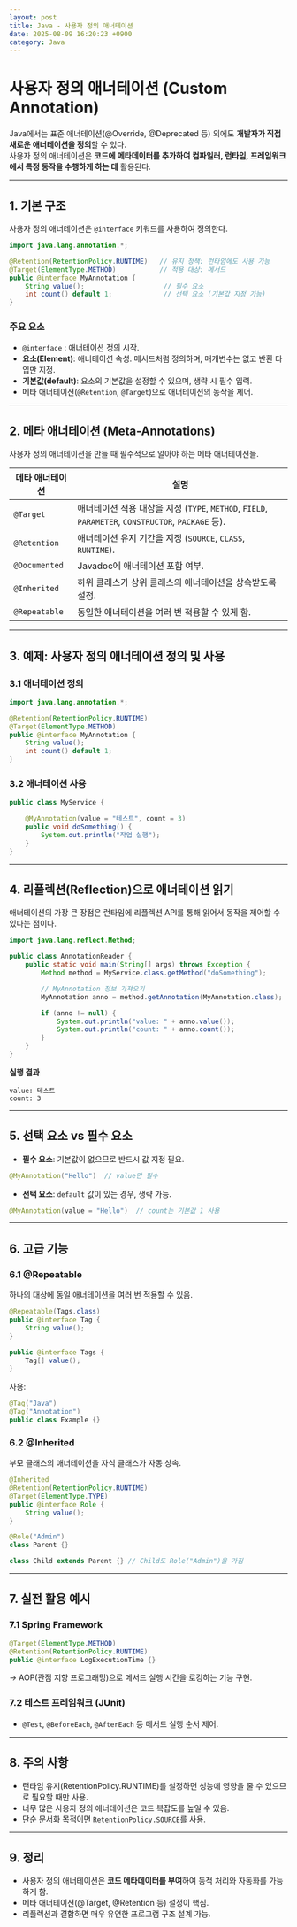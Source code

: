 ```yaml
---
layout: post
title: Java - 사용자 정의 애너테이션
date: 2025-08-09 16:20:23 +0900
category: Java
---
```

# 사용자 정의 애너테이션 (Custom Annotation)

Java에서는 표준 애너테이션(@Override, @Deprecated 등) 외에도 **개발자가 직접 새로운 애너테이션을 정의**할 수 있다.  
사용자 정의 애너테이션은 **코드에 메타데이터를 추가하여 컴파일러, 런타임, 프레임워크에서 특정 동작을 수행하게 하는 데** 활용된다.

---

## 1. 기본 구조

사용자 정의 애너테이션은 `@interface` 키워드를 사용하여 정의한다.

```java
import java.lang.annotation.*;

@Retention(RetentionPolicy.RUNTIME)   // 유지 정책: 런타임에도 사용 가능
@Target(ElementType.METHOD)           // 적용 대상: 메서드
public @interface MyAnnotation {
    String value();                    // 필수 요소
    int count() default 1;             // 선택 요소 (기본값 지정 가능)
}
```

### 주요 요소
- `@interface` : 애너테이션 정의 시작.
- **요소(Element)**: 애너테이션 속성. 메서드처럼 정의하며, 매개변수는 없고 반환 타입만 지정.
- **기본값(default)**: 요소의 기본값을 설정할 수 있으며, 생략 시 필수 입력.
- 메타 애너테이션(`@Retention`, `@Target`)으로 애너테이션의 동작을 제어.

---

## 2. 메타 애너테이션 (Meta-Annotations)

사용자 정의 애너테이션을 만들 때 필수적으로 알아야 하는 메타 애너테이션들.

| 메타 애너테이션   | 설명 |
|------------------|------|
| `@Target`        | 애너테이션 적용 대상을 지정 (`TYPE`, `METHOD`, `FIELD`, `PARAMETER`, `CONSTRUCTOR`, `PACKAGE` 등). |
| `@Retention`     | 애너테이션 유지 기간을 지정 (`SOURCE`, `CLASS`, `RUNTIME`). |
| `@Documented`    | Javadoc에 애너테이션 포함 여부. |
| `@Inherited`     | 하위 클래스가 상위 클래스의 애너테이션을 상속받도록 설정. |
| `@Repeatable`    | 동일한 애너테이션을 여러 번 적용할 수 있게 함. |

---

## 3. 예제: 사용자 정의 애너테이션 정의 및 사용

### 3.1 애너테이션 정의
```java
import java.lang.annotation.*;

@Retention(RetentionPolicy.RUNTIME)
@Target(ElementType.METHOD)
public @interface MyAnnotation {
    String value();
    int count() default 1;
}
```

### 3.2 애너테이션 사용
```java
public class MyService {

    @MyAnnotation(value = "테스트", count = 3)
    public void doSomething() {
        System.out.println("작업 실행");
    }
}
```

---

## 4. 리플렉션(Reflection)으로 애너테이션 읽기

애너테이션의 가장 큰 장점은 런타임에 리플렉션 API를 통해 읽어서 동작을 제어할 수 있다는 점이다.

```java
import java.lang.reflect.Method;

public class AnnotationReader {
    public static void main(String[] args) throws Exception {
        Method method = MyService.class.getMethod("doSomething");

        // MyAnnotation 정보 가져오기
        MyAnnotation anno = method.getAnnotation(MyAnnotation.class);

        if (anno != null) {
            System.out.println("value: " + anno.value());
            System.out.println("count: " + anno.count());
        }
    }
}
```

**실행 결과**
```
value: 테스트
count: 3
```

---

## 5. 선택 요소 vs 필수 요소

- **필수 요소**: 기본값이 없으므로 반드시 값 지정 필요.
```java
@MyAnnotation("Hello")  // value만 필수
```

- **선택 요소**: `default` 값이 있는 경우, 생략 가능.
```java
@MyAnnotation(value = "Hello")  // count는 기본값 1 사용
```

---

## 6. 고급 기능

### 6.1 @Repeatable
하나의 대상에 동일 애너테이션을 여러 번 적용할 수 있음.
```java
@Repeatable(Tags.class)
public @interface Tag {
    String value();
}

public @interface Tags {
    Tag[] value();
}
```
사용:
```java
@Tag("Java")
@Tag("Annotation")
public class Example {}
```

### 6.2 @Inherited
부모 클래스의 애너테이션을 자식 클래스가 자동 상속.
```java
@Inherited
@Retention(RetentionPolicy.RUNTIME)
@Target(ElementType.TYPE)
public @interface Role {
    String value();
}

@Role("Admin")
class Parent {}

class Child extends Parent {} // Child도 Role("Admin")을 가짐
```

---

## 7. 실전 활용 예시

### 7.1 Spring Framework
```java
@Target(ElementType.METHOD)
@Retention(RetentionPolicy.RUNTIME)
public @interface LogExecutionTime {}
```
→ AOP(관점 지향 프로그래밍)으로 메서드 실행 시간을 로깅하는 기능 구현.

### 7.2 테스트 프레임워크 (JUnit)
- `@Test`, `@BeforeEach`, `@AfterEach` 등 메서드 실행 순서 제어.

---

## 8. 주의 사항
- 런타임 유지(RetentionPolicy.RUNTIME)를 설정하면 성능에 영향을 줄 수 있으므로 필요할 때만 사용.
- 너무 많은 사용자 정의 애너테이션은 코드 복잡도를 높일 수 있음.
- 단순 문서화 목적이면 `RetentionPolicy.SOURCE`를 사용.

---

## 9. 정리
- 사용자 정의 애너테이션은 **코드 메타데이터를 부여**하여 동적 처리와 자동화를 가능하게 함.
- 메타 애너테이션(@Target, @Retention 등) 설정이 핵심.
- 리플렉션과 결합하면 매우 유연한 프로그램 구조 설계 가능.